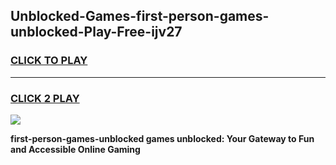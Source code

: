 
## Unblocked-Games-first-person-games-unblocked-Play-Free-ijv27
<h3>
<a href="https://premium76.site?title=first-person-games-unblocked&ref=23A">CLICK TO PLAY</a></h3>
<hr>

<h3>
<a href="https://premium76.site?title=first-person-games-unblocked&ref=23A">CLICK 2 PLAY</a>
  
</h3>

<a href="https://premium76.site?title=first-person-games-unblocked&ref=23A"><img src="https://clearcache.store/games.png"></a>


**first-person-games-unblocked games unblocked: Your Gateway to Fun and Accessible Online Gaming**
